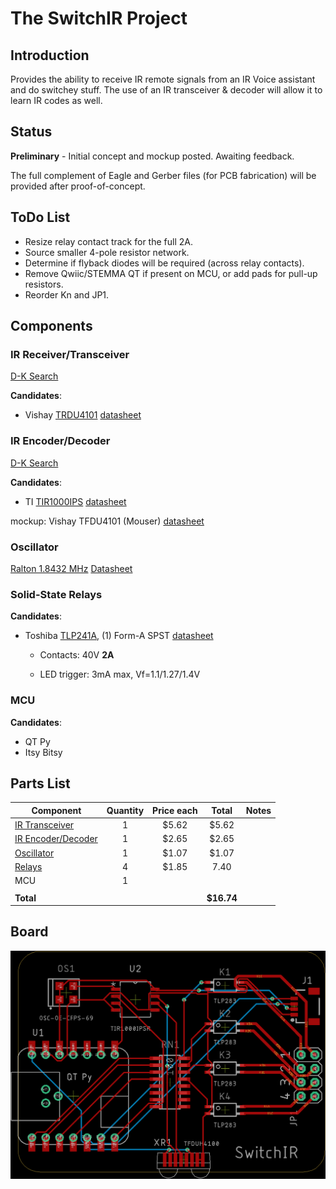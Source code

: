 # The SwitchIR Project

## Introduction

Provides the ability to receive IR remote signals from an IR Voice assistant and do switchey stuff. The use of an IR transceiver & decoder will allow it to learn IR codes as well.

## Status

**Preliminary** - Initial concept and mockup posted. Awaiting feedback.

The full complement of Eagle and Gerber files (for PCB fabrication) will be provided after proof-of-concept.

## ToDo List

* Resize relay contact track for the full 2A.
* Source smaller 4-pole resistor network.
* Determine if flyback diodes will be required (across relay contacts).
* Remove Qwiic/STEMMA QT if present on MCU, or add pads for pull-up resistors.
* Reorder Kn and JP1.

## Components

### IR Receiver/Transceiver

[D-K Search](https://www.digikey.com/short/qn58m0mh)

**Candidates**:

* Vishay [TRDU4101](https://www.digikey.com/short/vzrt1tnq) [datasheet](https://www.vishay.com/docs/81288/tfdu4101.pdf)

### IR Encoder/Decoder

[D-K Search](https://www.digikey.com/short/2fjh0cfm)

**Candidates**:

* TI [TIR1000IPS](https://www.digikey.com/short/4tt0fcq9) [datasheet](https://www.ti.com/lit/ds/symlink/tir1000.pdf?HQS=dis-dk-null-digikeymode-dsf-pf-null-wwe&ts=1665909863182&ref_url=https%253A%252F%252Fwww.ti.com%252Fgeneral%252Fdocs%252Fsuppproductinfo.tsp%253FdistId%253D10%2526gotoUrl%253Dhttps%253A%252F%252Fwww.ti.com%252Flit%252Fgpn%252Ftir1000)

mockup: Vishay TFDU4101 (Mouser) [datasheet](https://www.mouser.com/datasheet/2/427/tfdu4101-1766841.pdf)

### Oscillator

[Ralton 1.8432 MHz](https://www.digikey.com/short/88tr2mvc) [Datasheet](https://www.raltron.com/webproducts/specs/CLOCK_OSCILLATOR/CO4305-1.8432-EXT-T-TR.pdf)

### Solid-State Relays

**Candidates**:

* Toshiba [TLP241A](https://www.digikey.com/short/n23jdcpf), (1) Form-A SPST [datasheet](https://toshiba.semicon-storage.com/info/TLP241A_datasheet_en_20200217.pdf?did=14237&prodName=TLP241A)

  * Contacts: 40V **2A**

  * LED trigger: 3mA max, Vf=1.1/1.27/1.4V

### MCU

**Candidates**:

* QT Py
* Itsy Bitsy

## Parts List

| Component                                                    | Quantity | Price each |   Total    | Notes |
| ------------------------------------------------------------ | :------: | :--------: | :--------: | ----- |
| [IR Transceiver](https://www.digikey.com/short/1355hrb3)     |    1     |   $5.62    |   $5.62    |       |
| [IR Encoder/Decoder](https://www.digikey.com/short/p2qnwtz0) |    1     |   $2.65    |   $2.65    |       |
| [Oscillator](https://www.digikey.com/short/chp5z3nb)         |    1     |   $1.07    |   $1.07    |       |
| [Relays](https://www.digikey.com/short/c07nbzqb)             |    4     |   $1.85    |    7.40    |       |
| MCU                                                          |    1     |            |            |       |
|                                                              |          |            |            |       |
| **Total**                                                    |          |            | **$16.74** |       |

## Board

![board-top](hardware/board/board-top.png)
